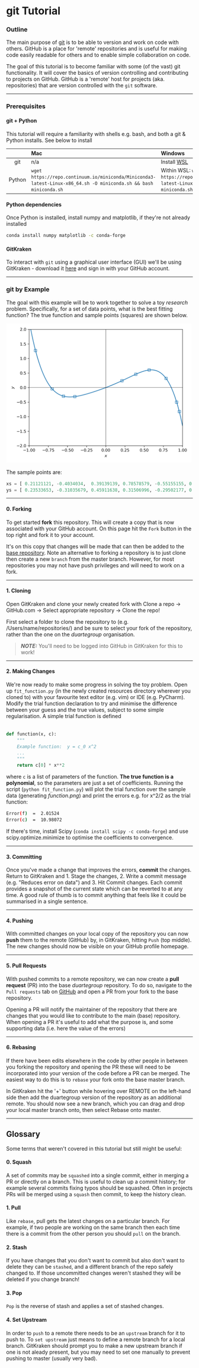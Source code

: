 # git Tutorial

### Outline
 
The main purpose of [git](https://en.wikipedia.org/wiki/Git) is to be able to version and
work on code with others. GitHub is a place for 'remote' repositories and is useful for 
making code easily readable for others and to enable simple collaboration on code.

The goal of this tutorial is to become familiar with some (of the vast) git 
functionality. It will cover the basics of version controlling and contributing to projects on GitHub. 
GitHub is a 'remote' host for projects (aka. repositories) that are version controlled with the `git` software.
                                                                          

***

### Prerequisites

#### git + Python

This tutorial will require a familiarity with shells e.g. bash, and both a git & Python installs. See below to install 


|          |     Mac   |  Windows    |   Linux   |
|  :----:  |  :----  |    :----    |    :---- |
| git      |    n/a      |     Install [WSL](https://docs.microsoft.com/en-us/windows/wsl/)         |     n/a      | 
| Python   |  `wget https://repo.continuum.io/miniconda/Miniconda3-latest-Linux-x86_64.sh -O miniconda.sh && bash miniconda.sh`      |     Within WSL: `wget https://repo.continuum.io/miniconda/Miniconda3-latest-Linux-x86_64.sh -O miniconda.sh && bash miniconda.sh`         |    `wget https://repo.anaconda.com/miniconda/Miniconda3-latest-MacOSX-x86_64.sh -O miniconda.sh && bash miniconda.sh`    |

#### Python dependencies

Once Python is installed, install numpy and matplotlib, if they're not already installed

```bash
conda install numpy matplotlib -c conda-forge
```

#### GitKraken

To interact with `git` using a graphical user interface (GUI) we'll be using GitKraken - download it [here](https://www.gitkraken.com/)
and sign in with your GitHub account.


***

### git by Example

The goal with this example will be to work together to solve a toy _research_ problem. Specifically, for a set of data 
points, what is the best fitting function? The true function and sample points (squares) are shown below.


<img src="_common/true_function.png" width="500">

The sample points are:

```python
xs = [ 0.21121121, -0.4034034,  0.39139139, 0.78578579, -0.55155155, 0.56556557, 0.92392392, -0.6996997, 0.95795796, -0.91591592]
ys = [ 0.23533653, -0.31035679, 0.45911638, 0.31506996, -0.29502177, 0.60401143, -0.50146046, -0.04222024, -0.82460688, 1.27242725]
```

***

#### 0. Forking

To get started **fork** this repository. This will create a copy that is now associated with your GitHub 
account. On this page hit the `Fork` button in the top right and fork it to your account.

It's on this copy that changes will be made that can then be added to the [base repository](https://github.com/duartegroup/resources).
Note an alternative to forking a repository is to just clone then create a new `branch` from the master branch. However, for most 
repositories you may not have push privileges and will need to work on a fork.

***

#### 1. Cloning

Open GitKraken and clone your newly created fork with Clone a repo → GitHub.com → 
Select appropriate repository → Clone the repo! 

First select a folder to clone the repository to (e.g. /Users/name/repositories/) and be sure to select your fork of the 
repository, rather than the one on the _duartegroup_ organisation.

> **_NOTE:_**  You'll need to be logged into GitHub in GitKraken for this to work!

***

#### 2. Making Changes

We're now ready to make some progress in solving the toy problem. Open up `fit_function.py` (in the newly created
resources directory wherever you cloned to) with your favourite text editor (e.g. vim) or IDE (e.g. PyCharm). 
Modify the trial function declaration to try and minimise the difference between your guess and the true values,
subject to some simple regularisation. A simple trial function is defined

```python

def function(x, c):
    """
    Example function:  y = c_0 x^2
    ...
    """
    return c[0] * x**2
```

where `c` is a list of parameters of the function. **The true function is a polynomial**, so the parameters are just
a set of coefficients. Running the script (`python fit_function.py`) will plot the trial function over the sample data 
(generating _function.png_) and print the errors e.g. for x^2/2 as the trial function:

```bash
Error(f)  =  2.01524
Error(c)  =  10.98072
```

If there's time, install Scipy (`conda install scipy -c conda-forge`) and use scipy.optimize.minimize to optimise 
the coefficients to convergence.

***

#### 3. Committing

Once you've made a change that improves the errors, **commit** the changes. Return to GitKraken and 1. Stage the changes, 
2. Write a commit message (e.g. "Reduces error on data") and 3. Hit Commit changes. Each commit provides a snapshot
of the current state which can be reverted to at any time. A good rule of thumb is to commit anything that feels like it
could be summarised in a single sentence.

***

#### 4. Pushing

With committed changes on your local copy of the repository you can now **push** them to the remote (GitHub) by, in 
GitKraken, hitting `Push` (top middle). The new changes should now be visible on your GitHub profile homepage.

***

#### 5. Pull Requests

With pushed commits to a remote repository, we can now create a **pull request** (PR) into the base _duartegroup_ repository. To 
do so, navigate to the `Pull requests` tab on [GitHub](https://github.com/duartegroup/resources) and open a PR from your
fork to the base repository.

Opening a PR will notify the maintainer of the repository that there are changes that you would like to contribute 
to the main (base) repository. When opening a PR it's useful to add what the purpose is, and some supporting data 
(i.e. here the value of the errors)

***

#### 6. Rebasing

If there have been edits elsewhere in the code by other people in between you forking the repository and opening the PR these 
will need to be incorporated into your version of the code before a PR can be merged. The easiest way to do this is to `rebase`
your fork onto the base master branch.

In GitKraken hit the '+' button while hovering over REMOTE on the left-hand side then add the duartegroup
version of the repository as an additional remote. You should now see a new branch, which you can drag and
drop your local master branch onto, then select Rebase onto master.

***

## Glossary

Some terms that weren't covered in this tutorial but still might be useful:

#### 0. Squash

A set of commits may be `squashed` into a single commit, either in merging a PR or directly on a branch. This is useful
to clean up a commit history; for example several commits fixing typos should be squashed. Often in projects PRs will be
merged using a `squash` then commit, to keep the history clean.

#### 1. Pull

Like `rebase`, pull gets the latest changes on a particular branch. For example, if two people are working on the same 
branch then each time there is a commit from the other person you should `pull` on the branch.

#### 2. Stash

If you have changes that you don't want to commit but also don't want to delete they can be `stashed`, and a different 
branch of the repo safely changed to. If those uncommitted changes weren't stashed they will be deleted if you change 
branch!
                                             
#### 3. Pop

`Pop` is the reverse of stash and applies a set of stashed changes.

#### 4. Set Upstream

In order to `push` to a remote there needs to be an `upstream` branch for it to push to. To `set upstream` just means to
define a remote branch for a local branch. GitKraken should prompt you to make a new upstream branch if one is not aleady
present, but you may need to set one manually to prevent pushing to master (usually very bad).



